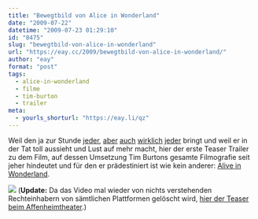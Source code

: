 ```yaml
---
title: "Bewegtbild von Alice in Wonderland"
date: "2009-07-22"
datetime: "2009-07-23 01:29:10"
id: "8475"
slug: "bewegtbild-von-alice-in-wonderland"
url: "https://eay.cc/2009/bewegtbild-von-alice-in-wonderland/"
author: "eay"
format: "post"
tags:
  - alice-in-wonderland
  - filme
  - tim-burton
  - trailer
meta:
  - yourls_shorturl: "https://eay.li/qz"
---
```


Weil den ja zur Stunde [jeder](http://www.fuenf-filmfreunde.de/2009/07/22/alice-in-wonderland-%E2%80%93-teaser-trailer/), [aber](http://www.nerdcore.de/wp/2009/07/22/alice-in-wonderland-%E2%80%93-teaser-trailer/) [auch](http://www.cinematze.de/2009/07/22/alice-in-wonderland-teaser/) [wirklich](http://tbhl.blogspot.com/2009/07/tim-burtons-alice-in-wonderland-der.html) [jeder](http://blog.affenheimtheater.de/2009/07/22/first-teaser-trailer-alice-in-wonderland-tim-burton/) bringt und weil er in der Tat toll aussieht und Lust auf mehr macht, hier der erste Teaser Trailer zu dem Film, auf dessen Umsetzung Tim Burtons gesamte Filmografie seit jeher hindeutet und für den er prädestiniert ist wie kein anderer: [Alive in Wonderland](http://www.imdb.com/title/tt1014759/).

[![](https://eay.cc/uploads/2009/aliceteaser.jpg)](http://blog.affenheimtheater.de/2009/07/22/first-teaser-trailer-alice-in-wonderland-tim-burton/) (**Update:** Da das Video mal wieder von nichts verstehenden Rechteinhabern von sämtlichen Plattformen gelöscht wird, [hier der Teaser beim Affenheimtheater](http://blog.affenheimtheater.de/2009/07/22/first-teaser-trailer-alice-in-wonderland-tim-burton/).)
